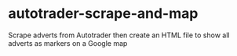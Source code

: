 # autotrader-scrape-and-map
 Scrape adverts from Autotrader then create an HTML file to show all adverts as markers on a Google map
